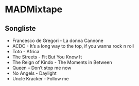 # MADMixtape
## Songliste
- Francesco de Gregori - La donna Cannone
- ACDC - It’s a long way to the top, if you wanna rock n roll
- Toto - Africa
- The Streets - Fit But You Know It
- The Reign of Kindo - The Moments in Between
- Queen – Don’t stop me now
- No Angels - Daylight
- Uncle Kracker - Follow me
